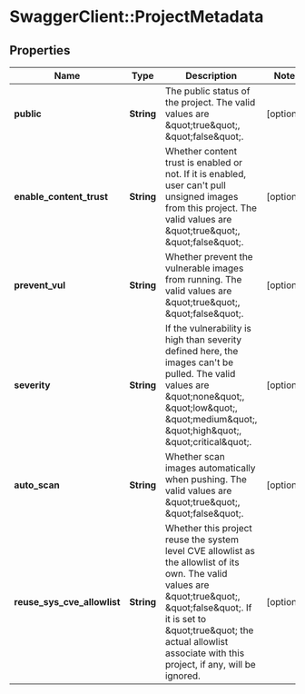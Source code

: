 # SwaggerClient::ProjectMetadata

## Properties
Name | Type | Description | Notes
------------ | ------------- | ------------- | -------------
**public** | **String** | The public status of the project. The valid values are \&quot;true\&quot;, \&quot;false\&quot;. | [optional] 
**enable_content_trust** | **String** | Whether content trust is enabled or not. If it is enabled, user can&#39;t pull unsigned images from this project. The valid values are \&quot;true\&quot;, \&quot;false\&quot;. | [optional] 
**prevent_vul** | **String** | Whether prevent the vulnerable images from running. The valid values are \&quot;true\&quot;, \&quot;false\&quot;. | [optional] 
**severity** | **String** | If the vulnerability is high than severity defined here, the images can&#39;t be pulled. The valid values are \&quot;none\&quot;, \&quot;low\&quot;, \&quot;medium\&quot;, \&quot;high\&quot;, \&quot;critical\&quot;. | [optional] 
**auto_scan** | **String** | Whether scan images automatically when pushing. The valid values are \&quot;true\&quot;, \&quot;false\&quot;. | [optional] 
**reuse_sys_cve_allowlist** | **String** | Whether this project reuse the system level CVE allowlist as the allowlist of its own.  The valid values are \&quot;true\&quot;, \&quot;false\&quot;. If it is set to \&quot;true\&quot; the actual allowlist associate with this project, if any, will be ignored. | [optional] 


